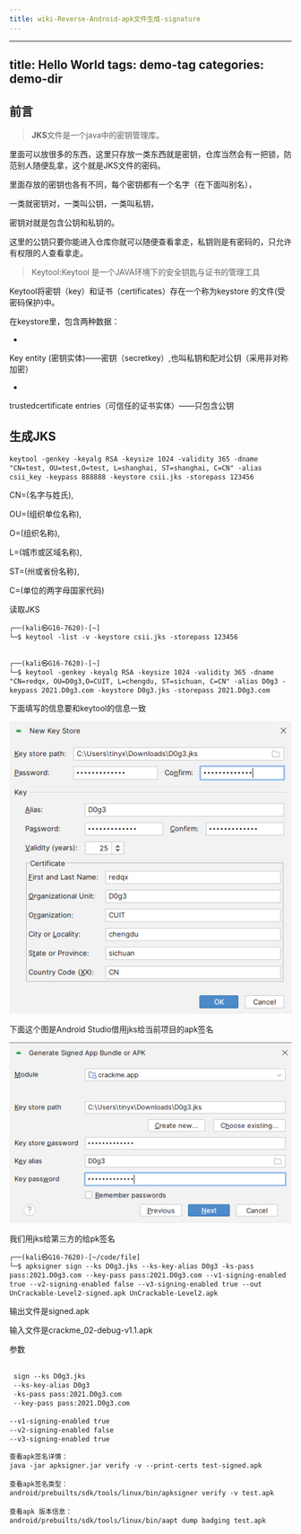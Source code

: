 ```yaml
---
title: wiki-Reverse-Android-apk文件生成-signature
---
```

---
title: Hello World
tags: demo-tag
categories: demo-dir
---

## 前言 

> **JKS**文件是一个java中的密钥管理库。

里面可以放很多的东西，这里只存放一类东西就是密钥，仓库当然会有一把锁，防范别人随便乱拿，这个就是JKS文件的密码。

里面存放的密钥也各有不同，每个密钥都有一个名字（在下面叫别名），

一类就密钥对，一类叫公钥，一类叫私钥，

密钥对就是包含公钥和私钥的。

这里的公钥只要你能进入仓库你就可以随便查看拿走，私钥则是有密码的，只允许有权限的人查看拿走。

> Keytool:Keytool 是一个JAVA环境下的安全钥匙与证书的管理工具

Keytool将密钥（key）和证书（certificates）存在一个称为keystore 的文件(受密码保护)中。

在keystore里，包含两种数据： 

- 

  Key entity (密钥实体)——密钥（secretkey）,也叫私钥和配对公钥（采用非对称加密）

- 

  trustedcertificate entries（可信任的证书实体）——只包含公钥 

## 生成JKS

```
keytool -genkey -keyalg RSA -keysize 1024 -validity 365 -dname "CN=test, OU=test,O=test, L=shanghai, ST=shanghai, C=CN" -alias csii_key -keypass 888888 -keystore csii.jks -storepass 123456
```



CN=(名字与姓氏), 

OU=(组织单位名称), 

O=(组织名称),

 L=(城市或区域名称),

ST=(州或省份名称), 

C=(单位的两字母国家代码)



读取JKS

```
┌──(kali㉿G16-7620)-[~]
└─$ keytool -list -v -keystore csii.jks -storepass 123456


```





```
┌──(kali㉿G16-7620)-[~]
└─$ keytool -genkey -keyalg RSA -keysize 1024 -validity 365 -dname "CN=redqx, OU=D0g3,O=CUIT, L=chengdu, ST=sichuan, C=CN" -alias D0g3 -keypass 2021.D0g3.com -keystore D0g3.jks -storepass 2021.D0g3.com
```



下面填写的信息要和keytool的信息一致	

![image-20240619191029386](./img/image-20240619191029386.png)

下面这个图是Android Studio借用jks给当前项目的apk签名

![image-20240619191040628](./img/image-20240619191040628.png)

我们用jks给第三方的给pk签名

```
┌──(kali㉿G16-7620)-[~/code/file]
└─$ apksigner sign --ks D0g3.jks --ks-key-alias D0g3 -ks-pass pass:2021.D0g3.com --key-pass pass:2021.D0g3.com --v1-signing-enabled true --v2-signing-enabled false --v3-signing-enabled true --out UnCrackable-Level2-signed.apk UnCrackable-Level2.apk 
```

输出文件是signed.apk

输入文件是crackme_02-debug-v1.1.apk

参数

```

 sign --ks D0g3.jks 
 --ks-key-alias D0g3 
 -ks-pass pass:2021.D0g3.com 
 --key-pass pass:2021.D0g3.com 

--v1-signing-enabled true 
--v2-signing-enabled false 
--v3-signing-enabled true 
```



```
查看apk签名详情：
java -jar apksigner.jar verify -v --print-certs test-signed.apk
 
查看apk签名类型：
android/prebuilts/sdk/tools/linux/bin/apksigner verify -v test.apk

查看apk 版本信息：
android/prebuilts/sdk/tools/linux/bin/aapt dump badging test.apk
```

